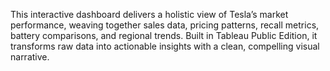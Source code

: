 This interactive dashboard delivers a holistic view of Tesla’s market performance, weaving together sales data, pricing patterns, recall metrics, battery comparisons, and regional trends. Built in Tableau Public Edition, it transforms raw data into actionable insights with a clean, compelling visual narrative.
